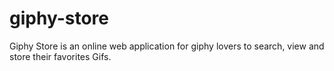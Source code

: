 # giphy-store
Giphy Store is an online web application for giphy lovers to search, view and store their favorites Gifs.
